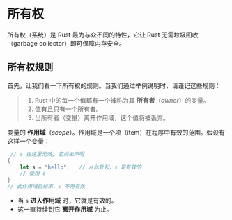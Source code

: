 # 所有权

所有权（系统）是 Rust 最为与众不同的特性，它让 Rust 无需垃圾回收（garbage collector）即可保障内存安全。

## 所有权规则

首先，让我们看一下所有权的规则。当我们通过举例说明时，请谨记这些规则：

> 1. Rust 中的每一个值都有一个被称为其 **所有者**（*owner*）的变量。
> 2. 值有且只有一个所有者。
> 3. 当所有者（变量）离开作用域，这个值将被丢弃。

变量的 **作用域**（*scope*）。作用域是一个项（item）在程序中有效的范围。假设有这样一个变量：

```rust
 // s 在这里无效, 它尚未声明
{                     
    let s = "hello";   // 从此处起，s 是有效的
    // 使用 s
}
// 此作用域已结束，s 不再有效
```

- 当 `s` **进入作用域** 时，它就是有效的。
- 这一直持续到它 **离开作用域** 为止。



